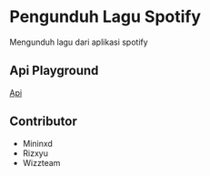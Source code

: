# Pengunduh Lagu Spotify
Mengunduh lagu dari aplikasi spotify

## Api Playground
[Api](http://api.wizzteam.my.id)

## Contributor
- Mininxd
- Rizxyu
- Wizzteam
